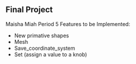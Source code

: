 ## Final Project 
Maisha Miah Period 5
Features to be Implemented: 
* New primative shapes 
* Mesh
* Save_coordinate_system
* Set (assign a value to a knob)
